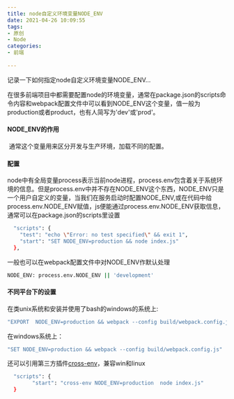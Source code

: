 ```yaml
---
title: node自定义环境变量NODE_ENV
date: 2021-04-26 10:09:55
tags:
- 原创
- Node
categories:
- 前端
  
---
```

记录一下如何指定node自定义环境变量NODE_ENV...
<!--more-->

  在很多前端项目中都需要配置node的环境变量，通常在package.json的scripts命令内容和webpack配置文件中可以看到NODE_ENV这个变量，值一般为production或者product，也有人简写为'dev'或'prod'。

#### NODE_ENV的作用

​	 通常这个变量用来区分开发与生产环境，加载不同的配置。

#### 配置

​	node中有全局变量process表示当前node进程，process.env包含着关于系统环境的信息。但是process.env中并不存在NODE_ENV这个东西，NODE_ENV只是一个用户自定义的变量，当我们在服务启动时配置NODE_ENV,或在代码中给process.env.NODE_ENV赋值，js便能通过process.env.NODE_ENV获取信息，通常可以在package.json的scripts里设置

```bash
  "scripts": {
    "test": "echo \"Error: no test specified\" && exit 1",
    "start": "SET NODE_ENV=production && node index.js"
  },
```

一般也可以在webpack配置文件中对NODE_ENV作默认处理

```bash
NODE_ENV: process.env.NODE_ENV || 'development'
```

#### 不同平台下的设置

在类unix系统和安装并使用了bash的windows的系统上:

```bash
"EXPORT  NODE_ENV=production && webpack --config build/webpack.config.js"
```

在windows系统上：

```bash
"SET NODE_ENV=production && webpack --config build/webpack.config.js"
```

还可以引用第三方插件[cross-env](https://www.npmjs.com/package/cross-env)，兼容win和linux

```bash
  "scripts": {
        "start": "cross-env NODE_ENV=production  node index.js"
  }
```
